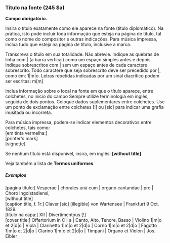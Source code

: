 ### Título na fonte (245 $a)

**Campo obrigatório.**

Insira o título exatamente como ele aparece na fonte (título diplomático). Na prática, isto pode incluir toda informação que esteja na página de título, tal como o nome do compositor e outras indicações. Para música impressa, inclua tudo que esteja na página de título, inclusive a marca.   
  
Transcreva o título em sua totalidade. Não abrevie. Indique as quebras de linha com | (a barra vertical) como um espaço simples antes e depois. Indique sobrescritos com | sem um espaço antes de cada caractere sobrescrito. Todo caractere que seja sobrescrito deve ser precedido por  |, como em: 1|m|o. Letras repetidas indicadas por um sinal diacrítico podem ser escritas: m[m]

Inclua informação sobre o local na fonte em que o título aparece, entre colchetes, no início do campo Sempre utilize terminologia em inglês, seguida de dois pontos. Coloque dados suplementares entre colchetes. Use um ponto de exclamação entre colchetes [!] ou [sic] para indicar uma grafia inusitada ou incorreta.

Para música impressa, podem-se indicar elementos decorativos entre colchetes, tais como:  
[em tinta vermelha:]  
[printer's mark]  
[vignette]

Se nenhum título está disponível, insira, em inglês: **[without title]**

Veja também a lista de **Termos uniformes**.

##### Exemplos  
[página título:] Vesperae | chorales unà cum | organo cantandae | pro | Choro Ingolstadiensi,  
[without title]   
[caption title, f. 1r:] Claver [sic] [illegible] von Wartensee | Frankfurt 9 Oct. 1829.  
[título na capa:] XII | Divertimentous [!]  
[cover title:] Offertorium in C | a | Canto, Alto, Tenore, Basso | Violino 1|m|o et 2|d|o | Viola | Clarinetto 1|m|o et 2|d|o | Corno 1|m|o et 2|d|o | Fagotto 1|m|o et 2|d|o | Clarino 1|m|o et 2|d|o | Timpani | Organo et Violon | Jos. Eibler